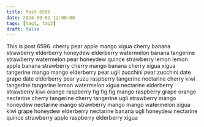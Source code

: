 ```yaml
---
title: Post 6596
date: 2024-09-01 12:00:00
tags: [tag1, tag2]
draft: false
---
```

This is post 6596.
cherry
pear
apple
mango
xigua
cherry
banana
strawberry
elderberry
honeydew
elderberry
watermelon
banana
tangerine
strawberry
watermelon
pear
honeydew
quince
strawberry
lemon
lemon
apple
banana
strawberry
cherry
mango
banana
cherry
xigua
xigua
tangerine
mango
mango
elderberry
pear
ugli
zucchini
pear
zucchini
date
grape
date
elderberry
pear
yuzu
raspberry
tangerine
nectarine
cherry
kiwi
tangerine
tangerine
lemon
watermelon
xigua
nectarine
elderberry
strawberry
kiwi
orange
raspberry
fig
fig
fig
mango
raspberry
grape
orange
nectarine
cherry
tangerine
cherry
tangerine
ugli
strawberry
mango
honeydew
nectarine
mango
strawberry
mango
mango
watermelon
xigua
kiwi
grape
honeydew
elderberry
nectarine
banana
ugli
honeydew
nectarine
quince
strawberry
apple
raspberry
elderberry
xigua
